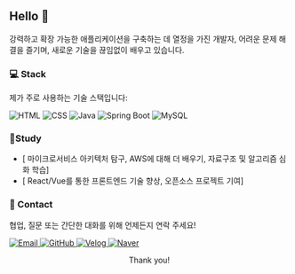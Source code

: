 ## Hello 👋

강력하고 확장 가능한 애플리케이션을 구축하는 데 열정을 가진 개발자, 어려운 문제 해결을 즐기며, 새로운 기술을 끊임없이 배우고 있습니다.


### 💻 Stack
제가 주로 사용하는 기술 스택입니다:

<p>
    <img alt="HTML" src="https://img.shields.io/badge/-HTML5-E34F26?style=flat-square&logo=html5&logoColor=white" />
    <img alt="CSS" src="https://img.shields.io/badge/-CSS3-1572B6?style=flat-square&logo=css3&logoColor=white" />
    <img alt="Java" src="https://img.shields.io/badge/-Java-007396?style=flat-square&logo=java&logoColor=white" />
    <img alt="Spring Boot" src="https://img.shields.io/badge/-SpringBoot-6DB33F?style=flat-square&logo=springboot&logoColor=white" />
    <img alt="MySQL" src="https://img.shields.io/badge/-MySQL-4479A1?style=flat-square&logo=mysql&logoColor=white" />
</p>



### 🌱Study

* [ 마이크로서비스 아키텍처 탐구, AWS에 대해 더 배우기, 자료구조 및 알고리즘 심화 학습]
* [ React/Vue를 통한 프론트엔드 기술 향상, 오픈소스 프로젝트 기여]




### 💬 Contact

협업, 질문 또는 간단한 대화를 위해 언제든지 연락 주세요!

<p>
    <a href="mailto:coldwatergk@gmail.com" target="_blank">
        <img alt="Email" src="https://img.shields.io/badge/Gmail-D14836?style=for-the-badge&logo=gmail&logoColor=white" />
    </a>
    <a href="https://github.com/parker0509" target="_blank">
        <img alt="GitHub" src="https://img.shields.io/badge/GitHub-181717.svg?&style=for-the-badge&logo=GitHub&logoColor=white" />
    </a>
    <a href="https://velog.io/@parker0509/posts" target="_blank">
        <img alt="Velog" src="https://img.shields.io/badge/Velog-20C997.svg?&style=for-the-badge&logo=Velog&logoColor=white" />
    </a>
    <a href="https://www.naver.com" target="_blank"> <img alt="Naver" src="https://img.shields.io/badge/Naver-03C75A.svg?&style=for-the-badge&logo=Naver&logoColor=white" />
    </a>
</p>



<p align="center">
    Thank you!
</p>
